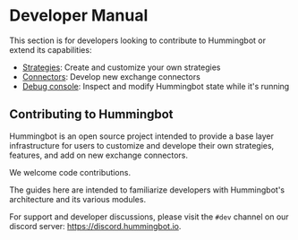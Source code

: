 # Developer Manual

This section is for developers looking to contribute to Hummingbot or extend its capabilities:

* [Strategies](/developers/strategies): Create and customize your own strategies
* [Connectors](/developers/connectors): Develop new exchange connectors
* [Debug console](/developers/debug): Inspect and modify Hummingbot state while it's running

## Contributing to Hummingbot

Hummingbot is an open source project intended to provide a base layer infrastructure for users to customize and develope their own strategies, features, and add on new exchange connectors.

We welcome code contributions.

The guides here are intended to familiarize developers with Hummingbot's architecture and its various modules.

For support and developer discussions, please visit the `#dev` channel on our discord server: https://discord.hummingbot.io.